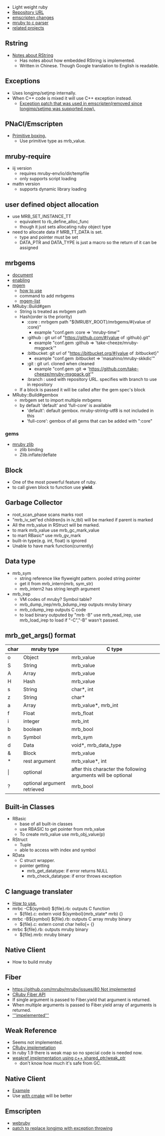 * Light weight ruby
* [Repository URL](https://github.com/mruby/mruby)
* [emscripten changes](https://github.com/replit/emscripted-ruby/commit/c78f8457817e1fd57f7f464ae9a8158b13dac371)
* [mruby to c parser](https://github.com/mrbrdo/mruby_cc)
* [related projects](https://github.com/mruby/mruby/wiki/Related-Projects)

## Rstring
* [Notes about RString](http://note.huangz.me/en/latest/language/mruby-code-analysis/string.html)
  * Has notes about how embedded RString is implemented.
  * Written in Chinese. Though Google translation to English is readable.

## Exceptions
* Uses longjmp/setjmp internally.
* When C++ code is mixed it will use C++ exception instead.
  * [Exception patch that was used in emscripten(removed since longjmp/setjmp was supported now).](https://github.com/xxuejie/webruby/blob/19365625b1a2e215af69e8196053a17a33bebfed/patches/01-mruby-use-exception.patch)

## PNaCl/Emscripten
* [Primitive boxing.](https://github.com/mruby/mruby/pull/1660)
  * Use primitive type as mrb_value.

## mruby-require
* iij version
  * requires mruby-env/io/dir/tempfile
  * only supports script loading
* mattn version
  * supports dynamic library loading

## user defined object allocation
* use MRB_SET_INSTANCE_TT
  * equivalent to rb_define_alloc_func
  * though it just sets allocating ruby object type
* need to allocate data if MRB_TT_DATA is set.
  * type and pointer must be set
  * DATA_PTR and DATA_TYPE is just a macro so the return of it can be assigned

## mrbgems
* [document](https://github.com/mruby/mruby/blob/master/doc/mrbgems/README.md)
* [enabling](http://d.hatena.ne.jp/iamsandman/20121207/1354890750)
* [mgem](https://github.com/bovi/mgem)
  * [how to use](http://mruby.sh/201301040627.html)
  * command to add mrbgems
  * [mgem-list](https://github.com/bovi/mgem-list)
* MRuby::Build#gem
  * String is treated as mrbgem path
  * Hash(order is the priority)
    * :core : mrbgem path "${MRUBY_ROOT}/mrbgems/#{value of :core}"
      * example "conf.gem :core => 'mruby-time'"
    * :github : git url of "https://github.com/#{value of :github}.git"
      * example "conf.gem :github => 'take-cheeze/mruby-msgpack'"
    * :bitbucket: git url of "https://bitbucket.org/#{value of :bitbucket}"
      * example "conf.gem :bitbucket => 'masahino/mruby-skkdic'"
    * :git : git url. cloned when cleaned
      * example "conf.gem :git => 'https://github.com/take-cheeze/mruby-msgpack.git'"
    * :branch : used with repository URL. specifies with branch to use in repository
  * If a block is passed it will be called after the gem spec's block
* MRuby::Build#gembox
  * mrbgem set to import multiple mrbgems
  * by default 'default' and 'full-core' is available
    * 'default': default gembox. mruby-strintg-utf8 is not included in this
    * 'full-core': gembox of all gems that can be added with ":core"

### gems
* [mruby zlib](https://github.com/viking/mruby-zlib)
  * zlib binding
  * Zlib.inflate/deflate

## Block
* One of the most powerful feature of ruby.
* to call given block to function use **yield**.

## Garbage Collector
* root_scan_phase scans marks root
* "mrb_iv_set"ed children(is in iv_tbl) will be marked if parent is marked
* All the mrb_value in RStruct will be marked.
* to mark mrb_value use mrb_gc_mark_value
* to mart RBasic* use mrb_gv_mark
* built-in type(e.g. int, float) is ignored
* Unable to have mark function(currently)

## Data type
* mrb_sym
  * string reference like flyweight pattern. pooled string pointer
  * get it from mrb_intern(mrb, sym_str)
  * mrb_intern2 has string length argument
* mrb_irep
  * VM codes of mruby? Symbol table?
  * mrb_dump_irep/mrb_bdump_irep outputs mruby binary
  * mrb_cdump_irep outputs C code
  * to load binary outputed by "mrb -B" use mrb_read_irep, use mrb_load_irep to load if "-C","-B" wasn't passed.

## mrb_get_args() format
char|mruby type|C type
----|----------|------
o | Object | mrb_value
S | String | mrb_value
A | Array | mrb_value
H | Hash | mrb_value
s | String | char*, int
z | String | char*
a | Array | mrb_value*, mrb_int
f | Float | mrb_float
i | integer | mrb_int
b | boolean | mrb_bool
n | Symbol | mrb_sym
d | Data | void*, mrb_data_type
& | Block | mrb_value
* | rest argument | mrb_value*, int
&#124; | optional | after this character the following arguments will be optional
? |  optional argument retrieved | mrb_bool

## Built-in Classes
* RBasic
  * base of all built-in classes
  * use RBASIC to get pointer from mrb_value
  * To create mrb_value use mrb_obj_value(p)
* RStruct
  * Tuple
  * able to access with index and symbol
* RData
  * C struct wrapper.
  * pointer getting
    * mrb_get_datatype: if error returns NULL
    * mrb_check_datatype: if error throws exception

## C language translater
* [How to use.](http://d.hatena.ne.jp/MrShoz/20120423/1335194837)
* mrbc -C${symbol} ${file}.rb: outputs C function
  * ${file}.c: extern void ${symbol}(mrb_state* mrb) {}
* mrbc -B${symbol} ${file}.rb: outputs C array mruby binary
  * ${file}.c: extern const char hello[= {}
* mrbc ${file}.rb: outputs mruby binary
  * ${file}.mrb: mruby binary

## Native Client
* How to build mruby

## Fiber
* [https://github.com/mruby/mruby/issues/80 Not implemented](])
* [CRuby Fiber API](http://www.ruby-doc.org/core-1.9.3/Fiber.html)
* If single argument is passed to Fiber.yield that argument is returned.
* When multiple arguments is passed to Fiber.yield array of arguments is returned.
* ['''impelemented'''](https://github.com/mruby/mruby/commit/5c0b9b703c9d1a08d7219b057b809bda4bc89f8a)

## Weak Reference
* Seems not implemented.
* [CRuby implemetation](http://d.hatena.ne.jp/authorNari/20081108/1226138174)
* In ruby 1.9 there is weak map so no special code is needed now.
* [weakref implementation using c++ shared_ptr/weak_ptr](https://github.com/take-cheeze/mruby-weakref)
  * don't know how much it's safe from GC.

## Native Client
* [Example](http://akasata.hatenablog.com/entry/2012/05/29/163851)
* Use [with cmake](https://github.com/seichter/CMake-Toolchain-Collection/blob/master/toolchain-nacl.cmake) will be better

## Emscripten
* [webruby](https://github.com/xxuejie/webruby)
* [patch to replace longjmp with exception throwing](https://github.com/xxuejie/webruby/commit/19365625b1a2e215af69e8196053a17a33bebfed)
